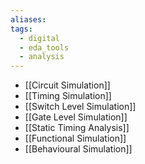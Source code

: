 ```yaml
---
aliases: 
tags:
  - digital
  - eda_tools
  - analysis
---
```


- [[Circuit Simulation]]
- [[Timing Simulation]]
- [[Switch Level Simulation]]
- [[Gate Level Simulation]]
- [[Static Timing Analysis]]
- [[Functional Simulation]]
- [[Behavioural Simulation]]
